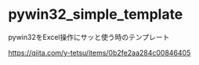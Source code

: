 # pywin32_simple_template
pywin32をExcel操作にサッと使う時のテンプレート

https://qiita.com/y-tetsu/items/0b2fe2aa284c00846405

